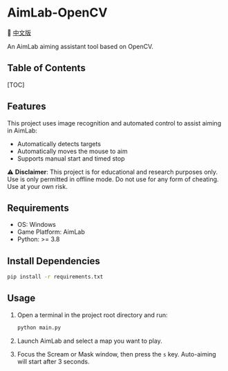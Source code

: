# AimLab-OpenCV

📘 [中文版](/docs/README.zh.md)

An AimLab aiming assistant tool based on OpenCV.

## Table of Contents  
[TOC]

## Features

This project uses image recognition and automated control to assist aiming in AimLab:

- Automatically detects targets  
- Automatically moves the mouse to aim  
- Supports manual start and timed stop  

⚠️ **Disclaimer**: This project is for educational and research purposes only. Use is only permitted in offline mode. Do not use for any form of cheating. Use at your own risk.

## Requirements

- OS: Windows  
- Game Platform: AimLab  
- Python: >= 3.8  

## Install Dependencies

```bash
pip install -r requirements.txt
```

## Usage

1. Open a terminal in the project root directory and run:

   ```bash
   python main.py
   ```

2. Launch AimLab and select a map you want to play.

3. Focus the Scream or Mask window, then press the `s` key. Auto-aiming will start after 3 seconds.
